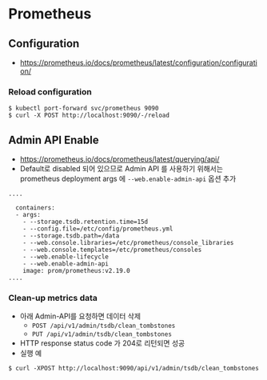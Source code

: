 # Prometheus

## Configuration
* https://prometheus.io/docs/prometheus/latest/configuration/configuration/

### Reload configuration

```
$ kubectl port-forward svc/prometheus 9090
$ curl -X POST http://localhost:9090/-/reload
```

## Admin API Enable
* https://prometheus.io/docs/prometheus/latest/querying/api/
* Default로 disabled 되어 있으므로 Admin API 를 사용하기 위해서는 prometheus deployment args 에 `--web.enable-admin-api` 옵션 추가

```
....

  containers:
  - args:
    - --storage.tsdb.retention.time=15d
    - --config.file=/etc/config/prometheus.yml
    - --storage.tsdb.path=/data
    - --web.console.libraries=/etc/prometheus/console_libraries
    - --web.console.templates=/etc/prometheus/consoles
    - --web.enable-lifecycle
    - --web.enable-admin-api
    image: prom/prometheus:v2.19.0
....
```

###  Clean-up metrics data
* 아래 Admin-API를 요청하면 데이터 삭제
  * `POST /api/v1/admin/tsdb/clean_tombstones`
  * `PUT /api/v1/admin/tsdb/clean_tombstones` 
* HTTP response status code 가 204로 리턴되면 성공
* 실행 예

```
$ curl -XPOST http://localhost:9090/api/v1/admin/tsdb/clean_tombstones
```
